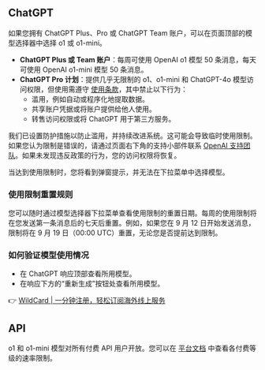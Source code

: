 ## ChatGPT

如果您拥有 ChatGPT Plus、Pro 或 ChatGPT Team 账户，可以在页面顶部的模型选择器中选择 o1 或 o1-mini。

- **ChatGPT Plus 或 Team 账户**：每周可使用 OpenAI o1 模型 50 条消息，每天可使用 OpenAI o1-mini 模型 50 条消息。
- **ChatGPT Pro 计划**：提供几乎无限制的 o1、o1-mini 和 ChatGPT-4o 模型访问权限，但使用需遵守 [使用条款](https://bit.ly/bewildcard)，其中禁止以下行为：
  - 滥用，例如自动或程序化地提取数据。
  - 共享账户凭据或将账户提供给他人使用。
  - 转售访问权限或将 ChatGPT 用于第三方服务。

我们已设置防护措施以防止滥用，并持续改进系统。这可能会导致临时使用限制。如果您认为限制是错误的，请通过页面右下角的支持小部件联系 [OpenAI 支持团队](https://bit.ly/bewildcard)。如果未发现违反政策的行为，您的访问权限将恢复。

当达到使用限制时，您将看到弹窗提示，并无法在下拉菜单中选择模型。

### 使用限制重置规则

您可以随时通过模型选择器下拉菜单查看使用限制的重置日期。每周的使用限制将在您发送第一条消息后的七天后重置。例如，如果您在 9 月 12 日开始发送消息，限制将在 9 月 19 日（00:00 UTC）重置，无论您是否提前达到限制。

### 如何验证模型使用情况

- 在 ChatGPT 响应顶部查看所用模型。
- 在响应下方的“重新生成”按钮处查看所用模型。

👉 [WildCard | 一分钟注册，轻松订阅海外线上服务](https://bit.ly/bewildcard)

## API

o1 和 o1-mini 模型对所有付费 API 用户开放。您可以在 [平台文档](https://bit.ly/bewildcard) 中查看各付费等级的速率限制。